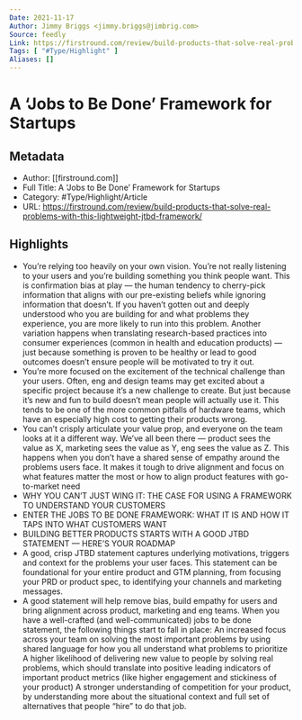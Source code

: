 ```yaml
---
Date: 2021-11-17
Author: Jimmy Briggs <jimmy.briggs@jimbrig.com>
Source: feedly
Link: https://firstround.com/review/build-products-that-solve-real-problems-with-this-lightweight-jtbd-framework/
Tags: [ "#Type/Highlight" ]
Aliases: []
---
```

# A ‘Jobs to Be Done’ Framework for Startups

## Metadata
- Author: [[firstround.com]]
- Full Title: A ‘Jobs to Be Done’ Framework for Startups
- Category: #Type/Highlight/Article
- URL: https://firstround.com/review/build-products-that-solve-real-problems-with-this-lightweight-jtbd-framework/

## Highlights
- You’re relying too heavily on your own vision. You’re not really listening to your users and you’re building something you think people want. This is confirmation bias at play — the human tendency to cherry-pick information that aligns with our pre-existing beliefs while ignoring information that doesn’t. If you haven’t gotten out and deeply understood who you are building for and what problems they experience, you are more likely to run into this problem. Another variation happens when translating research-based practices into consumer experiences (common in health and education products) — just because something is proven to be healthy or lead to good outcomes doesn’t ensure people will be motivated to try it out.
- You’re more focused on the excitement of the technical challenge than your users. Often, eng and design teams may get excited about a specific project because it’s a new challenge to create. But just because it’s new and fun to build doesn’t mean people will actually use it. This tends to be one of the more common pitfalls of hardware teams, which have an especially high cost to getting their products wrong.
- You can’t crisply articulate your value prop, and everyone on the team looks at it a different way. We’ve all been there — product sees the value as X, marketing sees the value as Y, eng sees the value as Z. This happens when you don’t have a shared sense of empathy around the problems users face. It makes it tough to drive alignment and focus on what features matter the most or how to align product features with go-to-market need
- WHY YOU CAN’T JUST WING IT: THE CASE FOR USING A FRAMEWORK TO UNDERSTAND YOUR CUSTOMERS
- ENTER THE JOBS TO BE DONE FRAMEWORK: WHAT IT IS AND HOW IT TAPS INTO WHAT CUSTOMERS WANT
- BUILDING BETTER PRODUCTS STARTS WITH A GOOD JTBD STATEMENT — HERE’S YOUR ROADMAP
- A good, crisp JTBD statement captures underlying motivations, triggers and context for the problems your user faces. This statement can be foundational for your entire product and GTM planning, from focusing your PRD or product spec, to identifying your channels and marketing messages.
- A good statement will help remove bias, build empathy for users and bring alignment across product, marketing and eng teams. When you have a well-crafted (and well-communicated) jobs to be done statement, the following things start to fall in place: An increased focus across your team on solving the most important problems by using shared language for how you all understand what problems to prioritize A higher likelihood of delivering new value to people by solving real problems, which should translate into positive leading indicators of important product metrics (like higher engagement and stickiness of your product) A stronger understanding of competition for your product, by understanding more about the situational context and full set of alternatives that people “hire” to do that job.
